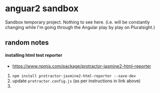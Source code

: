 # anguar2 sandbox

Sandbox temporary project. Nothing to see here. (i.e. will be constantly changing while I'm going through the Angular play by play on Pluralsight.)

## random notes

#### installing html test reporter

- https://www.npmjs.com/package/protractor-jasmine2-html-reporter

1. `npm install protractor-jasmine2-html-reporter --save-dev`
1. update `protractor.config.js` (as per instructions in link above)
1. 
